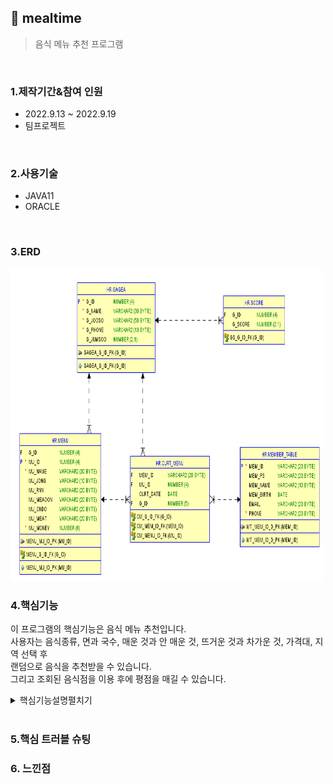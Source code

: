 ## :pushpin: mealtime
>음식 메뉴 추천 프로그램 


</br>

### 1.제작기간&참여 인원
* 2022.9.13 ~ 2022.9.19   
* 팀프로젝트

</br>

### 2.사용기술
* JAVA11   
* ORACLE

</br>

### 3.ERD
<img src="./ERD.png" width="500" height="500">

</br>

### 4.핵심기능
이 프로그램의 핵심기능은 음식 메뉴 추천입니다.    
사용자는 음식종류, 면과 국수, 매운 것과 안 매운 것, 뜨거운 것과 차가운 것, 가격대, 지역 선택 후    
랜덤으로 음식을 추천받을 수 있습니다.    
그리고 조회된 음식점을 이용 후에 평점을 매길 수 있습니다.   
   
<details>
<summary>핵심기능설명펼치기</summary>
<img src="./프로그램구조.PNG" width="500" height="500">




</details>   

</br>

### 5.핵심 트러블 슈팅 

### 6. 느낀점



